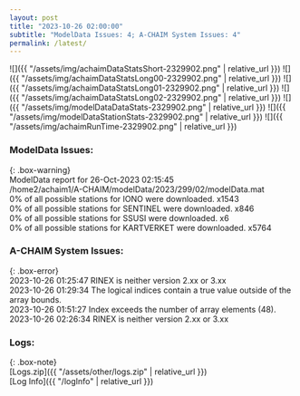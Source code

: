 ```yaml
---
layout: post
title: "2023-10-26 02:00:00"
subtitle: "ModelData Issues: 4; A-CHAIM System Issues: 4"
permalink: /latest/
---
```


![]({{ "/assets/img/achaimDataStatsShort-2329902.png" | relative_url }})
![]({{ "/assets/img/achaimDataStatsLong00-2329902.png" | relative_url }})
![]({{ "/assets/img/achaimDataStatsLong01-2329902.png" | relative_url }})
![]({{ "/assets/img/achaimDataStatsLong02-2329902.png" | relative_url }})
![]({{ "/assets/img/modelDataDataStats-2329902.png" | relative_url }})
![]({{ "/assets/img/modelDataStationStats-2329902.png" | relative_url }})
![]({{ "/assets/img/achaimRunTime-2329902.png" | relative_url }})


### ModelData Issues:  
  
{: .box-warning}  
 ModelData report for 26-Oct-2023 02:15:45   
 /home2/achaim1/A-CHAIM/modelData/2023/299/02/modelData.mat   
 0% of all possible stations for IONO were downloaded. x1543   
 0% of all possible stations for SENTINEL were downloaded. x846   
 0% of all possible stations for SSUSI were downloaded. x6   
 0% of all possible stations for KARTVERKET were downloaded. x5764   
  
### A-CHAIM System Issues:  
  
{: .box-error}  
2023-10-26 01:25:47 RINEX is neither version 2.xx or 3.xx  
2023-10-26 01:29:34 The logical indices contain a true value outside of the array bounds.  
2023-10-26 01:51:27 Index exceeds the number of array elements (48).  
2023-10-26 02:26:34 RINEX is neither version 2.xx or 3.xx  

### Logs:  
  
{: .box-note}  
[Logs.zip]({{ "/assets/other/logs.zip" | relative_url }})  
[Log Info]({{ "/logInfo" | relative_url }})  
